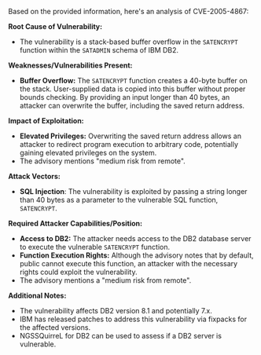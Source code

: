 Based on the provided information, here's an analysis of CVE-2005-4867:

**Root Cause of Vulnerability:**

*   The vulnerability is a stack-based buffer overflow in the `SATENCRYPT` function within the `SATADMIN` schema of IBM DB2.

**Weaknesses/Vulnerabilities Present:**

*   **Buffer Overflow:** The `SATENCRYPT` function creates a 40-byte buffer on the stack. User-supplied data is copied into this buffer without proper bounds checking. By providing an input longer than 40 bytes, an attacker can overwrite the buffer, including the saved return address.

**Impact of Exploitation:**

*   **Elevated Privileges:** Overwriting the saved return address allows an attacker to redirect program execution to arbitrary code, potentially gaining elevated privileges on the system.
*   The advisory mentions "medium risk from remote".

**Attack Vectors:**

*   **SQL Injection**: The vulnerability is exploited by passing a string longer than 40 bytes as a parameter to the vulnerable SQL function, `SATENCRYPT`.

**Required Attacker Capabilities/Position:**

*   **Access to DB2:** The attacker needs access to the DB2 database server to execute the vulnerable `SATENCRYPT` function.
*   **Function Execution Rights:** Although the advisory notes that by default, public cannot execute this function, an attacker with the necessary rights could exploit the vulnerability.
*  The advisory mentions a "medium risk from remote".

**Additional Notes:**

*   The vulnerability affects DB2 version 8.1 and potentially 7.x.
*   IBM has released patches to address this vulnerability via fixpacks for the affected versions.
*   NGSSQuirreL for DB2 can be used to assess if a DB2 server is vulnerable.